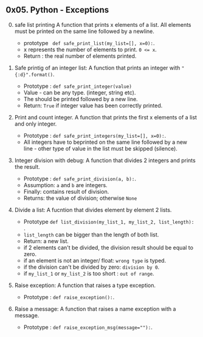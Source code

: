 ## 0x05. Python - Exceptions

0. safe list printing
A function that prints x elements of a list. All elements must be printed on the same line followed by a newline.
	+ prototype ``` def safe_print_list(my_list=[], x=0):```.
	+ x represents the number of elements to print. ``` 0 <= x ```.
	+ Return : the real number of elements printed.

0. Safe printig of an integer list:
A function that prints an integer with ```"{:d}".format()```.
	+ Prototype : ``` def safe_print_integer(value) ```
	+ Value - can be any type. (integer, string etc).
	+ The should be printed followed by a new line.
	+ Return: ``` True ``` if integer value has been correctly printed.

0. Print and count integer.
A function that prints the first x elements of a list and only integer.
	+ Prototype : ``` def safe_print_integers(my_list=[], x=0): ```.
	+ All integers have to beprinted on the same line followed by a new line - other type of value in the list must be skipped (silence).

0. Integer division with debug:
A function that divides 2 integers and prints the result.
	+ Prototype : ``` def safe_print_division(a, b): ```.
	+ Assumption: ```a``` and ```b``` are integers.
	+ Finally: contains result of division.
	+ Returns: the value of division; otherwise ``` None ```

0. Divide a list:
A fucntion that divides element by element 2 lists.
	+ Prototype ```def list_division(my_list_1, my_list_2, list_length): ```.
	+ ```list_length``` can be bigger than the length of both list.
	+ Return: a new list.
	+ if 2 elements can't be divided, the division result should be equal to zero.
	+ if an element is not an integer/ float: ```wrong type``` is typed.
	+ if the division can't be divided by zero: ```division by 0```.
	+ if ```my_list_1``` or ```my_list_2``` is too short : ```out of range```.

0. Raise exception:
A function that raises a type exception.
	+ Prototype : ```def raise_exception():```.

0. Raise a message:
A function that raises a name exception with a message.
	+ Prototype : ```def raise_exception_msg(message=""):```.
